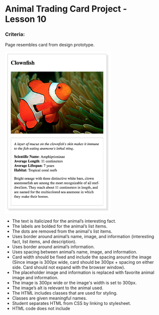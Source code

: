 # Animal Trading Card Project - Lesson 10

### Criteria:

Page resembles card from design prototype.

<img src="https://github.com/jpacsai/GoogleUdacity/blob/master/Nanodegree/Animal_Trading_Card/fend-animal-trading-cards-master/design-prototype.png" width="350"/>

- The text is italicized for the animal’s interesting fact.
- The labels are bolded for the animal’s list items.
- The dots are removed from the animal's list items.
- Uses border around animal’s name, image, and information (interesting fact, list items, and description).
- Uses border around animal’s information.
- Uses spacing between animal’s name, image, and information.
- Card width should be fixed and include the spacing around the image (Since image is 300px wide, card should be 300px + spacing on either side. Card should not expand with the browser window).
- The placeholder image and information is replaced with favorite animal image and information.
- The image is 300px wide or the image's width is set to 300px.
- The image’s alt is relevant to the animal used.
- The HTML includes classes that are used for styling.
- Classes are given meaningful names.
- Student separates HTML from CSS by linking to stylesheet.
- HTML code does not include <style> elements or style attributes in the body.
- Code is ready for review, meaning new lines and indentation are used for easy readability.
---

My card contains an animated, drawn image which I have created only with CSS. The background color changes too as the day and night alternate.

<img src="https://github.com/jpacsai/GoogleUdacity/blob/master/Nanodegree/Animal_Trading_Card/thumbnail.jpg" width="720"/>
